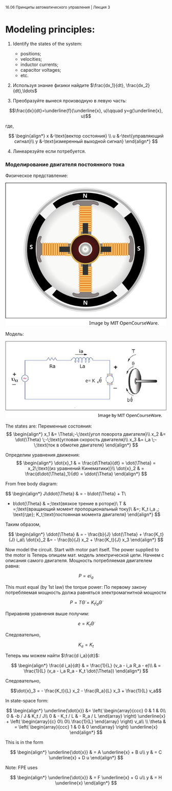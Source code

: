 ﻿<sup>16.06 Принципы автоматического управления | Лекция 3</sup>

# Modeling principles:

1.  Identify the states of the system:
    *   positions;
    *   velocities;
    *   inductor currents;
    *   capacitor voltages;
    *   etc.

2.  Используя знание физики найдите $\frac{dx_1}{dt}, \frac{dx_2}{dt},\ldots$

3.  Преобразуйте вынеся производную в левую часть:

$$\frac{dx}{dt}=\underline{f}(\underline{x}, u)\qquad y=g(\underline{x}, u)$$

где,

$$
\begin{align*}
x &-\text{вектор состояния} \\
u &-\text{управляющий сигнал}\\
y &-\text{измеренный выходной сигнал}
\end{align*}
$$


4.  Линеарезуйте если потребуется.

### Моделирование двигателя постоянного тока

Физическое представление:

![ДПТ](images/3/dc-motor.svg)

Модель:

![ДПТ Cхема](images/3/dc-motor-scheme.svg)

The states are:
Переменные состояния:
$$
\begin{align*}
x_1 &= \Theta\;-\;\text{угол поворота двигателя}\\
x_2 &= \dot{\Theta} \;-\;\text{угловая скорость двигателя}\\
x_3 &= i_a \;-\;\text{ток в обмотке двигателя}
\end{align*}
$$

Определим уравнения движения:
$$
\begin{align*}
\dot{x}_1 & = \frac{d\Theta}{dt} = \dot{\Theta} = x_2\;\text{(из уравнений Кинематики)}\\
\dot{x}_2 & = \frac{d\dot{\Theta}_1}{dt}  = \ddot{\Theta}
\end{align*}
$$

From free body diagram:

$$
\begin{align*}
J\ddot{\Theta} & = - b\dot{\Theta} + T\\
- b\dot{\Theta} & =\;\text{вязкое трение в роторе}\\
T & =\;\text{вращающий момент пропорциональный току}\\
   &=\; K_t i_a ,\; \text{где}\; K_t\;\text{постоянная момента двигателя}
\end{align*}
$$

Таким образом,

$$
\begin{align*}
\ddot{\Theta} & = - \frac{b}{J} \dot{\Theta} + \frac{K_t}{J} i_a\\
\dot{x}_2 &= - \frac{b}{J} x_2 +  \frac{K_t}{J} x_3
\end{align*}
$$

Now model the circuit. Start with motor part itself. The power supplied to the motor is
Теперь опишем мат. модель электрической цепи. Начнем с описания самого двигателя. Мощность потребляемая двигателем равна:

$$P=e i_a$$

This must equal (by 1st law) the torque power:
По первому закону  потребляемая мощность должа равняться электромагнитной мощности

$$P = T\dot{\Theta} = K_t i_a \dot{\Theta}$$

Приравняв уравнения выше получим:

$$e = K_t \dot{\Theta}$$

Следовательно,

$$K_e = K_t$$

Теперь мы можем найти $\frac{d i_a}{dt}$:

$$
\begin{align*}
\frac{d i_a}{dt} & = \frac{1}{L} (v_a - i_a R_a - e)\\
& = \frac{1}{L} (v_a - i_a R_a - K_t \dot{\Theta})
\end{align*}
$$

Следовательно,

$$\dot{x}_3 = - \frac{K_t}{L} x_2 - \frac{R_a}{L} x_3 + \frac{1}{L} v_a$$

In state-space form:

$$
\begin{align*}
\underline{\dot{x}} &= \left( \begin{array}{ccc}
0 & 1 & 0\\
0 & -b / J & K_t / J\\
0 & - K_t / L & - R_a / L
\end{array} \right) \underline{x} + \left( \begin{array}{c}
0\\
0\\
\frac{1}{L}
\end{array} \right) v_a\\
\\
\theta & =  \left( \begin{array}{ccc}
1 & 0 & 0 \end{array} \right)  \underline{x}
\end{align*}
$$

This is in the form

$$
\begin{align*}
\underline{\dot{x}} & = A \underline{x} + B u\\
y & = C  \underline{x} + D u
\end{align*}
$$

Note: FPE uses

$$
\begin{align*}
\underline{\dot{x}} & = F \underline{x} + G u\\
y & = H  \underline{x}
\end{align*}
$$
